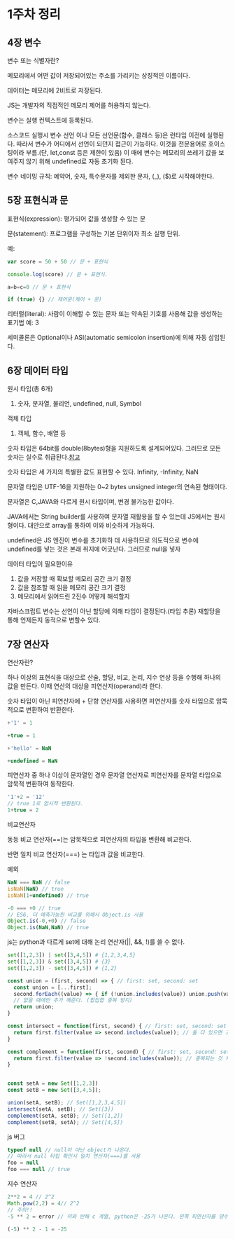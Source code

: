 # 1주차 정리
## 4장 변수
변수 또는 식별자란?

메모리에서 어떤 값이 저장되어있는 주소를 가리키는 상징적인 이름이다.

데이터는 메모리에 2비트로 저장된다.

JS는 개발자의 직접적인 메모리 제어를 허용하지 않는다.

변수는 실행 컨텍스트에 등록된다.

소스코드 실행시 변수 선언 이나 모든 선언문(함수, 클래스 등)은 런타임 이전에 실행된다. 따라서 변수가 어디에서 선언이 되던지 접근이 가능하다. 이것을 전문용어로 호이스팅이라 부름.(단, let,const 등은 제한이 있음) 이 때에 변수는 메모리의 쓰레기 값을 보여주지 않기 위해 undefined로 자동 초기화 된다.

변수 네이밍 규칙: 예약어, 숫자, 특수문자를 제외한 문자, (_), ($)로 시작해야한다.

## 5장 표현식과 문
표현식(expression): 평가되어 값을 생성할 수 있는 문

문(statement): 프로그램을 구성하는 기본 단위이자 최소 실행 단위. 

예: 
```js
var score = 50 + 50 // 문 + 표현식

console.log(score) // 문 + 표현식.

a=b=c=0 // 문 + 표현식

if (true) {} // 제어문(제어 + 문)
```
리터럴(literal): 사람이 이해할 수 있는 문자 또는 약속된 기호를 사용해 값을 생성하는 표기법 예: 3

세미콜론은 Optional이나 ASI(automatic semicolon insertion)에 의해 자동 삽입된다.

## 6장 데이터 타입
원시 타입(총 6개)

1. 숫자, 문자열, 불리언, undefined, null, Symbol

객체 타입

1. 객체, 함수, 배열 등

숫자 타입은 64bit를 double(8bytes)형을 지원하도록 설계되어있다. 그러므로 모든 숫자는 실수로 취급된다.[참고](https://262.ecma-international.org/5.1/#sec-8)

숫자 타입은 세 가지의 특별한 값도 표현할 수 있다.
Infinity, -Infinity, NaN

문자열 타입은 UTF-16을 지원하는 0~2 bytes unsigned integer의 연속된 형태이다.

문자열은 C,JAVA와 다르게 원시 타입이며, 변경 불가능한 값이다.

JAVA에서는 String builder를 사용하여 문자열 재활용을 할 수 있는데 JS에서는 원시형이다. 대안으로 array를 통하여 이와 비슷하게 가능하다.

undefined은 JS 엔진이 변수를 초기화하 데 사용하므로 의도적으로 변수에 undefined를 넣는 것은 본래 취지에 어긋난다. 그러므로 null을 넣자

데이터 타입이 필요한이유

1. 값을 저장할 때 확보할 메모리 공간 크기 결정
2. 값을 참조할 때 읽을 메모리 공간 크기 결정
3. 메모리에서 읽어드린 2진수 어떻게 해석할지

자바스크립트 변수는 선언이 아닌 할당에 의해 타입이 결정된다.(타입 추론) 재할당을 통해 언제든지 동적으로 변할수 있다.

## 7장 연산자
연산자란?

하나 이상의 표현식을 대상으로 산술, 할당, 비교, 논리, 지수 연상 등을 수행해 하나의 값을 만든다. 이때 연산의 대상을 피연산자(operand)라 한다.

숫자 타입이 아닌 피연산자에 + 단항 연산자를 사용하면 피연산자를 숫자 타입으로 암묵적으로 변환하여 반환한다.

```js
+'1' = 1

+true = 1

+'hello' = NaN 

+undefined = NaN
```

피연산자 중 하나 이상이 문자열인 경우 문자열 연산자로 피연산자를 문자열 타입으로 암묵적 변환하여 동작한다.
```js
'1'+2 = '12'
// true 1로 암시적 변환된다.
1+true = 2
```

비교연산자

동등 비교 연산자(==)는 암묵적으로 피연산자의 타입을 변환해 비교한다.

반면 일치 비교 연산자(===) 는 타입과 값을 비교한다.

예외
```js
NaN === NaN // false
isNaN(NaN) // true
isNaN(1+undefined) // true

-0 === +0 // true
// ES6, 더 예측가능한 비교를 위해서 Object.is 사용
Object.is(-0,+0) // false
Object.is(NaN,NaN) // true
```

js는 python과 다르게 set에 대해 논리 연산자(||, &&, !)를 쓸 수 없다.
```py
set([1,2,3]) | set([3,4,5]) # {1,2,3,4,5}
set([1,2,3]) & set([3,4,5]) # {3}
set([1,2,3]) - set([3,4,5]) # {1,2}
```

```js
const union = (first, second) => { // first: set, second: set
  const union = [...first]; 
  second.forEach((value) => { if (!union.includes(value)) union.push(value); }) 
  // 없을 때에만 추가 해준다. (합집합 중복 방지)
  return union;
}

const intersect = function(first, second) { // first: set, second: set
  return first.filter(value => second.includes(value)); // 둘 다 있으면 교집합
}

const complement = function(first, second) { // first: set, second: set
  return first.filter(value => !second.includes(value)); // 중복되는 것 제거하면 차집합
}


const setA = new Set([1,2,3])
const setB = new Set([3,4,5]);

union(setA, setB); // Set([1,2,3,4,5])
intersect(setA, setB); // Set([3])
complement(setA, setB); // Set([1,2])
complement(setB, setA); // Set([4,5])
```

js 버그

```js
typeof null // null이 아닌 object가 나온다.
// 따라서 null 타입 확인시 일치 연산자(===)를 사용
foo = null
foo === null // true
```

지수 연산자
```js
2**2 = 4 // 2^2
Math.pow(2,2) = 4// 2^2
// 주의!!
-5 ** 2 = error // 이와 반해 c 계열, python은 -25가 나온다. 왼쪽 피연산자를 양수로 암묵적 변환 후 5^2 계산, 음수를 입혀준다. 아래의 방법으로 해야 잘 나온다.

(-5) ** 2 - 1 = -25 
```
